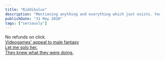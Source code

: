 ```yaml
---
title: "Riddikulus"
description: "Mentioning anything and everything which just exists. You may or may not find it funny. No refunds on this click. Also recommendations are welcome."
publishDate: "31 May 2020"
tags: ["seriously"]
---
```



No refunds on click.
<br>
<a href="https://youtu.be/G4cP7vR74fQ?si=V8LCVD7ATl0H8ywQ" target="_blank">Videogames' appeal to male fantasy</a>
<br>
<a href="https://youtu.be/0fckxZwX4Hs" target="_blank">Let me solo her.</a>
<br>
<a href="https://www.youtube.com/watch?v=A2KN9-xgGjA" target="_blank">They knew what they were doing.</a>
